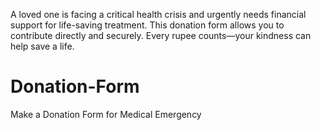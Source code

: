 A loved one is facing a critical health crisis and urgently needs financial support for life-saving treatment. This donation form allows you to contribute directly and securely. Every rupee counts—your kindness can help save a life.

# Donation-Form
Make a Donation Form for Medical Emergency
